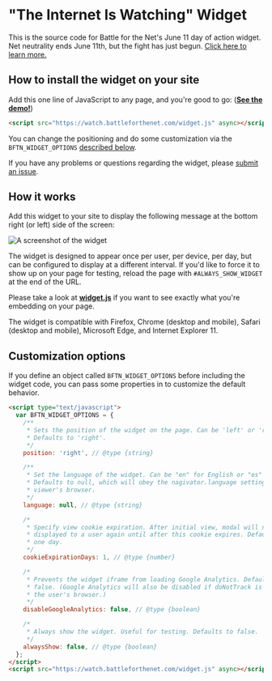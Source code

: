 # "The Internet Is Watching" Widget

This is the source code for Battle for the Net's June 11 day of action widget. Net neutrality ends June 11th, but the fight has just begun. [Click here to learn more.](https://www.battleforthenet.com/)

## How to install the widget on your site

Add this one line of JavaScript to any page, and you're good to go: ([**See the demo!**](https://www.fightforthefuture.org?widget=watch))

```html
<script src="https://watch.battleforthenet.com/widget.js" async></script>
```

You can change the positioning and do some customization via the `BFTN_WIDGET_OPTIONS` [described below](#customization-options).

If you have any problems or questions regarding the widget, please [submit an issue](https://github.com/fightforthefuture/watch-widget/issues).


## How it works

Add this widget to your site to display the following message at the bottom right (or left) side of the screen:

![A screenshot of the widget](https://www.battleforthenet.com/images/watch-widget-screenshot.jpg)

The widget is designed to appear once per user, per device, per day, but can be configured to display at a different interval. If you'd like to force it to show up on your page for testing, reload the page with `#ALWAYS_SHOW_WIDGET` at the end of the URL.

Please take a look at [**widget.js**](https://github.com/fightforthefuture/watch-widget/blob/master/static/widget.js) if you want to see exactly what you're embedding on your page.

The widget is compatible with Firefox, Chrome (desktop and mobile), Safari (desktop and mobile), Microsoft Edge, and Internet Explorer 11.

## Customization options

If you define an object called `BFTN_WIDGET_OPTIONS` before including the widget code, you can pass some properties in to customize the default behavior.

```html
<script type="text/javascript">
  var BFTN_WIDGET_OPTIONS = {
    /**
     * Sets the position of the widget on the page. Can be 'left' or 'right'.
     * Defaults to 'right'.
     */
    position: 'right', // @type {string}

    /**
     * Set the language of the widget. Can be "en" for English or "es" for Spanish.
     * Defaults to null, which will obey the nagivator.language setting of the
     * viewer's browser.
     */
    language: null, // @type {string}

    /*
     * Specify view cookie expiration. After initial view, modal will not be
     * displayed to a user again until after this cookie expires. Defaults to
     * one day.
     */
    cookieExpirationDays: 1, // @type {number}

    /*
     * Prevents the widget iframe from loading Google Analytics. Defaults to
     * false. (Google Analytics will also be disabled if doNotTrack is set on
     * the user's browser.)
     */
    disableGoogleAnalytics: false, // @type {boolean}

    /*
     * Always show the widget. Useful for testing. Defaults to false.
     */
    alwaysShow: false, // @type {boolean}
  };
</script>
<script src="https://watch.battleforthenet.com/widget.js" async></script>
```
